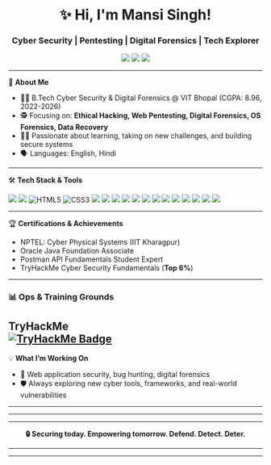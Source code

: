 <h1 align="center"> ✨ Hi, I'm Mansi Singh!</h1>
<h3 align="center">Cyber Security | Pentesting | Digital Forensics | Tech Explorer</h3>

<p align="center">
  <a href="mailto:mansisingh.singh14@gmail.com"><img src="https://img.shields.io/badge/Email-D14836?style=for-the-badge&logo=gmail&logoColor=white"/></a>
  <a href="https://www.linkedin.com/in/mansi-singh14"><img src="https://img.shields.io/badge/LinkedIn-blue?style=for-the-badge&logo=linkedin&logoColor=white"/></a>
  <a href="https://instagram.com/_.mansis._"><img src="https://img.shields.io/badge/Instagram-E4405F?style=for-the-badge&logo=instagram&logoColor=white"/></a>
</p>

---

🌟 **About Me**

- 🧑‍💻 B.Tech Cyber Security & Digital Forensics @ VIT Bhopal (CGPA: 8.96, 2022-2026)
- 🕵️ Focusing on: **Ethical Hacking, Web Pentesting, Digital Forensics, OS Forensics, Data Recovery**
- 👩‍💻 Passionate about learning, taking on new challenges, and building secure systems
- 🗣️ Languages: English, Hindi

---

🛠️ **Tech Stack & Tools**

<p>
  <img src="https://img.shields.io/badge/Python-3776AB?logo=python&logoColor=white&style=flat-square"/>
  <img src="https://img.shields.io/badge/Java-007396?logo=java&logoColor=white&style=flat-square"/>
  <img src="https://img.shields.io/badge/HTML5-5D4B6C?style=for-the-badge&logo=html5&color=000000" alt="HTML5" />
  <img src="https://img.shields.io/badge/CSS3-2965F1?style=for-the-badge&logo=css3&color=000000" alt="CSS3" /> 
  <img src="https://img.shields.io/badge/JavaScript-F7DF1E?logo=javascript&logoColor=black&style=flat-square"/>
  <img src="https://img.shields.io/badge/MySQL-4479A1?logo=mysql&logoColor=white&style=flat-square"/>
  <img src="https://img.shields.io/badge/Linux-FCC624?logo=linux&logoColor=black&style=for-the-badge" />
 <img src="https://img.shields.io/badge/Burp_Suite-FF6633?logo=burp-suite&logoColor=white&style=for-the-badge" />
  <img src="https://img.shields.io/badge/Kali_Linux-557C94?logo=kalilinux&logoColor=white&style=flat-square"/>
  <img src="https://img.shields.io/badge/BurpSuite-FF6600?logo=burpsuite&logoColor=black&style=flat-square"/>
  <img src="https://img.shields.io/badge/OWASP_ZAP-000000?logo=owasp&logoColor=white&style=flat-square"/>
  <img src="https://img.shields.io/badge/Wireshark-1679A7?logo=wireshark&logoColor=white&style=flat-square"/>
  <img src="https://img.shields.io/badge/OpenVAS-4E9A06?style=flat-square&logoColor=white"/>
  <img src="https://img.shields.io/badge/Autopsy-0F4078?style=flat-square&logoColor=white"/>
  <img src="https://img.shields.io/badge/Maltego-2874A6?style=flat-square&logoColor=white"/>
  <img src="https://img.shields.io/badge/FTK_Imager-333333?style=flat-square&logoColor=white"/>
  <img src="https://img.shields.io/badge/Hydra-9673A6?style=flat-square&logoColor=white"/>
</p>

---

🏆 **Certifications & Achievements**

- NPTEL: Cyber Physical Systems (IIT Kharagpur)
- Oracle Java Foundation Associate
- Postman API Fundamentals Student Expert
- TryHackMe Cyber Security Fundamentals (**Top 6%**)

---
### 📊 Ops & Training Grounds
**TryHackMe**  
[![TryHackMe Badge](https://tryhackme.com/api/v2/badges/public-profile?userPublicId=2358771)](https://tryhackme.com/p/mansis30)  
---
💡 **What I’m Working On**

- 🔬 Web application security, bug hunting, digital forensics
- 🛡️ Always exploring new cyber tools, frameworks, and real-world vulnerabilities

---



---

---



<p align="center">
  <b>🔒 Securing today. Empowering tomorrow. Defend. Detect. Deter.</b>
</p>

---

<!--
**mansisingh14/mansisingh14** is a ✨ _special_ ✨ repository because its README.md (this file) appears on your GitHub profile.
-->


---

<!--
**mansisingh14/mansisingh14** is a ✨ _special_ ✨ repository because its README.md (this file) appears on your GitHub profile.
-->



